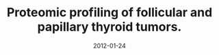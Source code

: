 ---
doi: 10.1530/EJE-11-0856
journal: European journal of endocrinology
title: Proteomic profiling of follicular and papillary thyroid tumors.
date: 2012-01-24
authors: Sofiadis, A, Becker, S, Hellman, U, Hultin-Rosenberg, L, Dinets, A, Hulchiy, M, Zedenius, J, Wallin, G, Foukakis, T, Höög, A, Auer, G, Lehtiö, J, Larsson, C
---